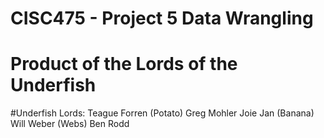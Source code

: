 # CISC475 - Project 5 Data Wrangling
# Product of the Lords of the Underfish

#Underfish Lords:
Teague Forren (Potato)
Greg Mohler
Joie Jan (Banana)
Will Weber (Webs)
Ben Rodd
